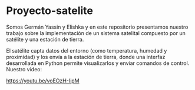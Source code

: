 # Proyecto-satelite
Somos Germán Yassin y Elishka y en este repositorio presentamos nuestro trabajo sobre la implementación de un sistema satelital compuesto por un satélite y una estación de tierra.

El satélite capta datos del entorno (como temperatura, humedad y proximidad) y los envía a la estación de tierra, donde una interfaz desarrollada en Python permite visualizarlos y enviar comandos de control.
Nuestro vídeo:

https://youtu.be/voEOzH-IipM 

